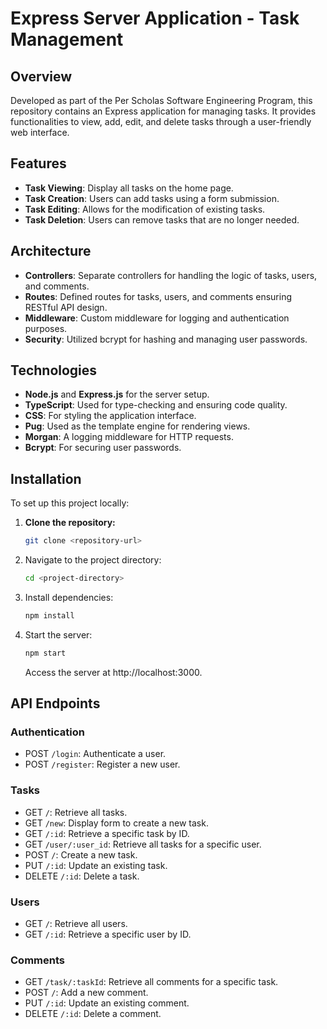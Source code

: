 # Express Server Application - Task Management

## Overview

Developed as part of the Per Scholas Software Engineering Program, this repository contains an Express application for managing tasks. It provides functionalities to view, add, edit, and delete tasks through a user-friendly web interface.

## Features

- **Task Viewing**: Display all tasks on the home page.
- **Task Creation**: Users can add tasks using a form submission.
- **Task Editing**: Allows for the modification of existing tasks.
- **Task Deletion**: Users can remove tasks that are no longer needed.

## Architecture

- **Controllers**: Separate controllers for handling the logic of tasks, users, and comments.
- **Routes**: Defined routes for tasks, users, and comments ensuring RESTful API design.
- **Middleware**: Custom middleware for logging and authentication purposes.
- **Security**: Utilized bcrypt for hashing and managing user passwords.

## Technologies

- **Node.js** and **Express.js** for the server setup.
- **TypeScript**: Used for type-checking and ensuring code quality.
- **CSS**: For styling the application interface.
- **Pug**: Used as the template engine for rendering views.
- **Morgan**: A logging middleware for HTTP requests.
- **Bcrypt**: For securing user passwords.

## Installation

To set up this project locally:

1. **Clone the repository:**

   ```bash
   git clone <repository-url>
   ```

2. Navigate to the project directory:

   ```bash
   cd <project-directory>
   ```

3. Install dependencies:

   ```bash
   npm install
   ```

4. Start the server:

   ```bash
   npm start
   ```

   Access the server at http://localhost:3000.

## API Endpoints

### Authentication

- POST `/login`: Authenticate a user.
- POST `/register`: Register a new user.

### Tasks

- GET `/`: Retrieve all tasks.
- GET `/new`: Display form to create a new task.
- GET `/:id`: Retrieve a specific task by ID.
- GET `/user/:user_id`: Retrieve all tasks for a specific user.
- POST `/`: Create a new task.
- PUT `/:id`: Update an existing task.
- DELETE `/:id`: Delete a task.

### Users

- GET `/`: Retrieve all users.
- GET `/:id`: Retrieve a specific user by ID.

### Comments

- GET `/task/:taskId`: Retrieve all comments for a specific task.
- POST `/`: Add a new comment.
- PUT `/:id`: Update an existing comment.
- DELETE `/:id`: Delete a comment.
